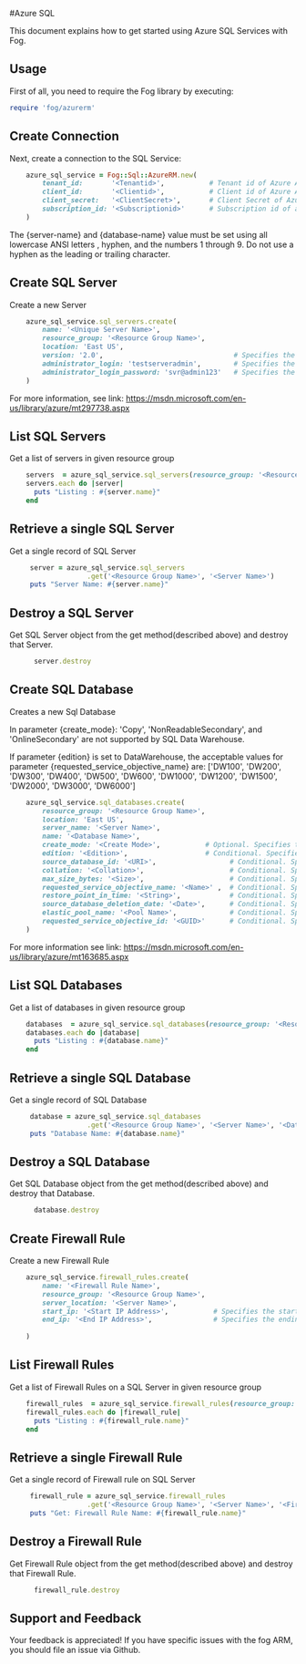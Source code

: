 #Azure SQL

This document explains how to get started using Azure SQL Services with Fog.

## Usage

First of all, you need to require the Fog library by executing:

```ruby
require 'fog/azurerm'
```

## Create Connection

Next, create a connection to the SQL Service:

```ruby
    azure_sql_service = Fog::Sql::AzureRM.new(
        tenant_id:       '<Tenantid>',           # Tenant id of Azure Active Directory Application
        client_id:       '<Clientid>',           # Client id of Azure Active Directory Application
        client_secret:   '<ClientSecret>',       # Client Secret of Azure Active Directory Application
        subscription_id: '<Subscriptionid>'      # Subscription id of an Azure Account
    )
```

The {server-name} and {database-name} value must be set using all lowercase ANSI letters , hyphen, and the numbers 1 through 9. Do not use a hyphen as the leading or trailing character.


## Create SQL Server

Create a new Server

```ruby
    azure_sql_service.sql_servers.create(
        name: '<Unique Server Name>',
        resource_group: '<Resource Group Name>',
        location: 'East US',
        version: '2.0',                                # Specifies the version of the Azure server. The acceptable value are: '2.0' or '12.0'
        administrator_login: 'testserveradmin',        # Specifies the name of the SQL administrator.
        administrator_login_password: 'svr@admin123'   # Specifies the password of the SQL administrator.
    )
```
For more information, see link: https://msdn.microsoft.com/en-us/library/azure/mt297738.aspx

## List SQL Servers
Get a list of servers in given resource group
```ruby
    servers  = azure_sql_service.sql_servers(resource_group: '<Resource Group Name>')
    servers.each do |server|
      puts "Listing : #{server.name}"
    end
```

## Retrieve a single SQL Server

Get a single record of SQL Server

```ruby
     server = azure_sql_service.sql_servers
                   .get('<Resource Group Name>', '<Server Name>')
     puts "Server Name: #{server.name}"
```

## Destroy a SQL Server

Get SQL Server object from the get method(described above) and destroy that Server.

```ruby
      server.destroy
```

## Create SQL Database

Creates a new Sql Database

In parameter {create_mode}: 'Copy', 'NonReadableSecondary', and 'OnlineSecondary' are not supported by SQL Data Warehouse.

If parameter {edition} is set to DataWarehouse, the acceptable values for parameter {requested_service_objective_name} are: ['DW100', 'DW200', 'DW300', 'DW400', 'DW500', 'DW600', 'DW1000', 'DW1200', 'DW1500', 'DW2000', 'DW3000', 'DW6000'] 

```ruby
    azure_sql_service.sql_databases.create(
        resource_group: '<Resource Group Name>',
        location: 'East US',
        server_name: '<Server Name>',
        name: '<Database Name>',
        create_mode: '<Create Mode>',           # Optional. Specifies the type of database to create. The default value is Default. The acceptable values are: [Copy, Default, NonReadableSecondary, OnlineSecondary, PointInTimeRestore, PointInTimeRestore, Restore]
        edition: '<Edition>',                   # Conditional. Specifies the edition of the database. If createMode is set to Default, then this value must be specified. The acceptable value are: [Basic, Standard, Premium, DataWarehouse]
        source_database_id: '<URI>',                  # Conditional. Specifies the URI of the source database. If createMode is not set to Default, then this value must be specified.
        collation: '<Collation>',                     # Conditional. Specifies the name of the collation. If createMode is set to Default, then this value must be specified. 
        max_size_bytes: '<Size>',                     # Conditional. Specifies the maximum size to which the database may grow. If createMode is set to Default, then this value must be specified.
        requested_service_objective_name: '<Name>' ,  # Conditional. Specifies the requested service level of the database. If requestedServiceObjectiveId is specified, then this value must not be specified. The acceptable value are: [Basic, S0, S1, S2, S3, P1, P2, P4, P6, P11, ElasticPool]
        restore_point_in_time: '<String>',            # Conditional. Specifies the point in time for the restore. If createMode is set to PointInTimeRestore, then this value must be specified. 
        source_database_deletion_date: '<Date>',      # Conditional. Specifies the deletion date of the source database. If createMode is set to Restore, then this value must be specified
        elastic_pool_name: '<Pool Name>',             # Conditional. Specifies the name of the elastic database pool. If requestedServiceObjectiveId or requestedServiceObjectiveName is set to ElasticPool, then this value must be specified.
        requested_service_objective_id: '<GUID>'      # Conditional. Specifies the identifier of the requested service level. If requestedServiceObjectiveName is specified, then this value must not be specified.   
    )
```
For more information see link: https://msdn.microsoft.com/en-us/library/azure/mt163685.aspx  

## List SQL Databases
Get a list of databases in given resource group

```ruby
    databases  = azure_sql_service.sql_databases(resource_group: '<Resource Group Name>', server_name: '<Server Name>')
    databases.each do |database|
      puts "Listing : #{database.name}"
    end
```

## Retrieve a single SQL Database

Get a single record of SQL Database

```ruby
     database = azure_sql_service.sql_databases
                   .get('<Resource Group Name>', '<Server Name>', '<Database Name>')
     puts "Database Name: #{database.name}"
```

## Destroy a SQL Database

Get SQL Database object from the get method(described above) and destroy that Database.

```ruby
      database.destroy
```

## Create Firewall Rule

Create a new Firewall Rule

```ruby
    azure_sql_service.firewall_rules.create(
        name: '<Firewall Rule Name>',
        resource_group: '<Resource Group Name>',
        server_location: '<Server Name>',
        start_ip: '<Start IP Address>',           # Specifies the starting IP address to allow through the firewall.
        end_ip: '<End IP Address>',               # Specifies the ending IP address to allow through the firewall.
        
    )
```

## List Firewall Rules
Get a list of Firewall Rules on a SQL Server in given resource group
```ruby
    firewall_rules  = azure_sql_service.firewall_rules(resource_group: '<Resource Group Name>', server_name: '<Server Name>')
    firewall_rules.each do |firewall_rule|
      puts "Listing : #{firewall_rule.name}"
    end
```

## Retrieve a single Firewall Rule
Get a single record of Firewall rule on SQL Server
```ruby
     firewall_rule = azure_sql_service.firewall_rules
                   .get('<Resource Group Name>', '<Server Name>', '<Firewall Rule Name>')
     puts "Get: Firewall Rule Name: #{firewall_rule.name}"
```

## Destroy a Firewall Rule
Get Firewall Rule object from the get method(described above) and destroy that Firewall Rule.

```ruby
      firewall_rule.destroy
```


## Support and Feedback
Your feedback is appreciated! If you have specific issues with the fog ARM, you should file an issue via Github.
